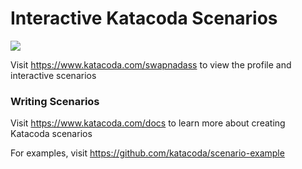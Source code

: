 # Interactive Katacoda Scenarios

[![](http://shields.katacoda.com/katacoda/swapnadass/count.svg)](https://www.katacoda.com/swapnadass "Get your profile on Katacoda.com")

Visit https://www.katacoda.com/swapnadass to view the profile and interactive scenarios

### Writing Scenarios
Visit https://www.katacoda.com/docs to learn more about creating Katacoda scenarios

For examples, visit https://github.com/katacoda/scenario-example
